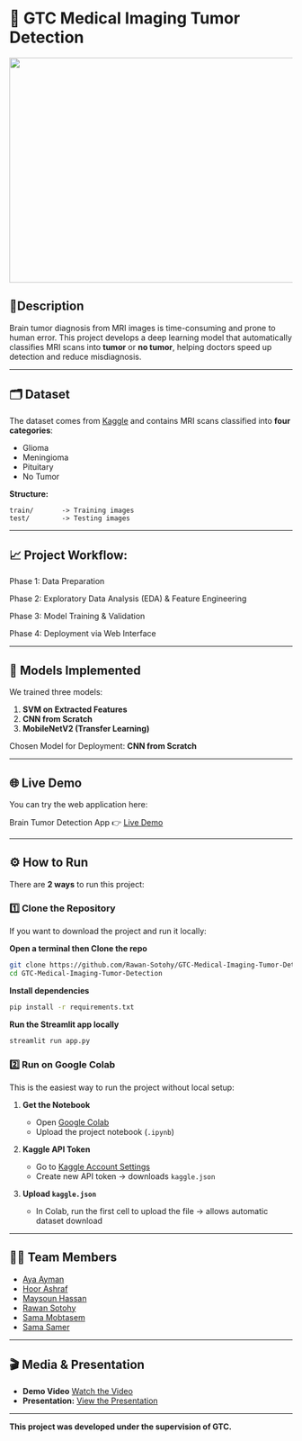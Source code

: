 # 🧠 GTC Medical Imaging Tumor Detection

<p align="center">
  <img src="https://previews.123rf.com/images/prockopenko/prockopenko1806/prockopenko180600051/104606657-brain-tumor-cancer-banner-symptoms-vector-signs.jpg" width="800" height="400"/>
</p>



## 📌Description

Brain tumor diagnosis from MRI images is time-consuming and prone to human error.
This project develops a deep learning model that automatically classifies MRI scans into **tumor** or **no tumor**, helping doctors speed up detection and reduce misdiagnosis.

---

## 🗂️ Dataset

The dataset comes from [Kaggle](https://www.kaggle.com/datasets/masoudnickparvar/brain-tumor-mri-dataset) and contains MRI scans classified into **four categories**:

* Glioma
* Meningioma
* Pituitary
* No Tumor

**Structure:**

```
train/       -> Training images
test/        -> Testing images
```

---
## 📈 Project Workflow:

Phase 1: Data Preparation

Phase 2: Exploratory Data Analysis (EDA) & Feature Engineering

Phase 3: Model Training & Validation

Phase 4: Deployment via Web Interface

---
## 🧠 Models Implemented

We trained three models:

1. **SVM on Extracted Features**
2. **CNN from Scratch**
3. **MobileNetV2 (Transfer Learning)**

Chosen Model for Deployment: **CNN from Scratch**

---
## 🌐 Live Demo

You can try the web application here:

Brain Tumor Detection App 👉 [Live Demo](https://braintumordetection2025.streamlit.app)

---

## ⚙️ How to Run

There are **2 ways** to run this project:

### 1️⃣ Clone the Repository

If you want to download the project and run it locally:

**Open a terminal then Clone the repo**

```bash
git clone https://github.com/Rawan-Sotohy/GTC-Medical-Imaging-Tumor-Detection.git
cd GTC-Medical-Imaging-Tumor-Detection
```
**Install dependencies**

```bash
pip install -r requirements.txt
```
**Run the Streamlit app locally**

```bash
streamlit run app.py
```

### 2️⃣ Run on Google Colab

This is the easiest way to run the project without local setup:

1. **Get the Notebook**

   * Open [Google Colab](https://colab.research.google.com/)
   * Upload the project notebook (`.ipynb`)

2. **Kaggle API Token**

   * Go to [Kaggle Account Settings](https://www.kaggle.com/settings/account)
   * Create new API token → downloads `kaggle.json`

3. **Upload `kaggle.json`**

   * In Colab, run the first cell to upload the file → allows automatic dataset download

---

## 👩‍💻 Team Members

* [Aya Ayman](https://github.com/ayahayman)
* [Hoor Ashraf](https://github.com/hoorashraf55)
* [Maysoun Hassan](https://github.com/maysoun465)
* [Rawan Sotohy](https://github.com/Rawan-Sotohy)
* [Sama Mobtasem](https://github.com/sama690)
* [Sama Samer](https://github.com/sama-samer)

---
## 🎬 Media & Presentation

- **Demo Video** [Watch the Video](https://drive.google.com/file/d/10gHk87adc20HMj3J8ibwIQ5P1Wr7nGOx/view?usp=drive_link)
- **Presentation:** [View the Presentation](https://www.canva.com/design/DAGz-t3wV2k/Ugsqc22FZj6EBGOxhOa9Cg/edit?utm_content=DAGz-t3wV2k&utm_campaign=designshare&utm_medium=link2&utm_source=sharebutton)
---

**This project was developed under the supervision of GTC.**
